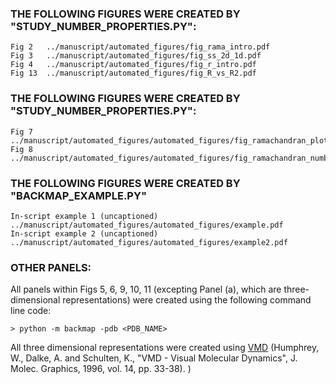 ### THE FOLLOWING FIGURES WERE CREATED BY "STUDY_NUMBER_PROPERTIES.PY":

```
Fig 2	../manuscript/automated_figures/fig_rama_intro.pdf
Fig 3	../manuscript/automated_figures/fig_ss_2d_1d.pdf
Fig 4	../manuscript/automated_figures/fig_r_intro.pdf
Fig 13	../manuscript/automated_figures/fig_R_vs_R2.pdf
```

### THE FOLLOWING FIGURES WERE CREATED BY "STUDY_NUMBER_PROPERTIES.PY":

```
Fig 7	../manuscript/automated_figures/automated_figures/fig_ramachandran_plots_vs_numbers.pdf
Fig 8	../manuscript/automated_figures/automated_figures/fig_ramachandran_numbers_are_useful1.pdf
```


### THE FOLLOWING FIGURES WERE CREATED BY "BACKMAP_EXAMPLE.PY"

```
In-script example 1 (uncaptioned)	../manuscript/automated_figures/automated_figures/example.pdf
In-script example 2 (uncaptioned)	../manuscript/automated_figures/automated_figures/example2.pdf
```

### OTHER PANELS:

All panels within Figs 5, 6, 9, 10, 11 (excepting Panel (a), which are three-dimensional representations) were created using the following command line code:

```
> python -m backmap -pdb <PDB_NAME>
```

All three dimensional representations were created using [VMD](http://www.ks.uiuc.edu/Research/vmd/) (Humphrey, W., Dalke, A. and Schulten, K., "VMD - Visual Molecular Dynamics", J. Molec. Graphics, 1996, vol. 14, pp. 33-38).
)
